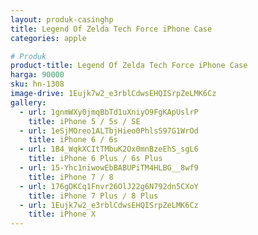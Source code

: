 ```yaml
---
layout: produk-casinghp
title: Legend Of Zelda Tech Force iPhone Case
categories: apple

# Produk
product-title: Legend Of Zelda Tech Force iPhone Case
harga: 90000
sku: hn-1308
image-drive: 1Eujk7w2_e3rblCdwsEHQISrpZeLMK6Cz
gallery:
  - url: 1gnmWXy0jmqBbTd1uXniyO9FgKApUslrP
    title: iPhone 5 / 5s / SE
  - url: 1eSjMOreo1ALTbjHieo0PhlsS97G1WrOd
    title: iPhone 6 / 6s
  - url: 1B4_WqkXCItTMbuK2Ox0mnBzeEhS_sgL6
    title: iPhone 6 Plus / 6s Plus
  - url: 15-Yhc1niwowEbBABUPiTM4HLBG__8wf9
    title: iPhone 7 / 8
  - url: 176gDKCq1Fnvr26OlJ22g6N792dn5CXoY
    title: iPhone 7 Plus / 8 Plus
  - url: 1Eujk7w2_e3rblCdwsEHQISrpZeLMK6Cz
    title: iPhone X
---
```

